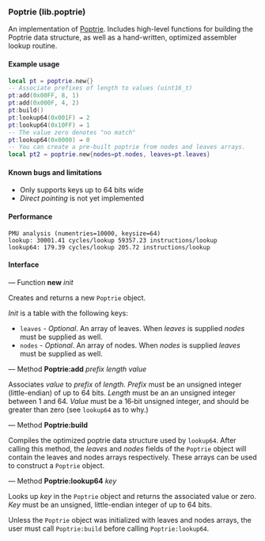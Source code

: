 ### Poptrie (lib.poptrie)

An implementation of
[Poptrie](http://conferences.sigcomm.org/sigcomm/2015/pdf/papers/p57.pdf).
Includes high-level functions for building the Poptrie data structure, as well
as a hand-written, optimized assembler lookup routine.

#### Example usage

```lua
local pt = poptrie.new{}
-- Associate prefixes of length to values (uint16_t)
pt:add(0x00FF, 8, 1)
pt:add(0x000F, 4, 2)
pt:build()
pt:lookup64(0x001F) ⇒ 2
pt:lookup64(0x10FF) ⇒ 1
-- The value zero denotes "no match"
pt:lookup64(0x0000) ⇒ 0
-- You can create a pre-built poptrie from nodes and leaves arrays.
local pt2 = poptrie.new{nodes=pt.nodes, leaves=pt.leaves}
```

#### Known bugs and limitations

 - Only supports keys up to 64 bits wide
 - *Direct pointing* is not yet implemented

#### Performance

```
PMU analysis (numentries=10000, keysize=64)
lookup: 30001.41 cycles/lookup 59357.23 instructions/lookup
lookup64: 179.39 cycles/lookup 205.72 instructions/lookup
```

#### Interface

— Function **new** *init*

Creates and returns a new `Poptrie` object.

*Init* is a table with the following keys:

* `leaves` - *Optional*. An array of leaves. When *leaves* is supplied *nodes*
   must be supplied as well.
* `nodes` - *Optional*. An array of nodes. When *nodes* is supplied *leaves*
   must be supplied as well.

— Method **Poptrie:add** *prefix* *length* *value*

Associates *value* to *prefix* of *length*. *Prefix* must be an unsigned
integer (little-endian) of up to 64 bits. *Length* must be an an unsigned
integer between 1 and 64. *Value* must be a 16‑bit unsigned integer, and should
be greater than zero (see `lookup64` as to why.)

— Method **Poptrie:build**

Compiles the optimized poptrie data structure used by `lookup64`. After calling
this method, the *leaves* and *nodes* fields of the `Poptrie` object will
contain the leaves and nodes arrays respectively. These arrays can be used to
construct a `Poptrie` object.

— Method **Poptrie:lookup64** *key*

Looks up *key* in the `Poptrie` object and returns the associated value or
zero. *Key* must be an unsigned, little-endian integer of up to 64 bits.

Unless the `Poptrie` object was initialized with leaves and nodes arrays, the
user must call `Poptrie:build` before calling `Poptrie:lookup64`.
